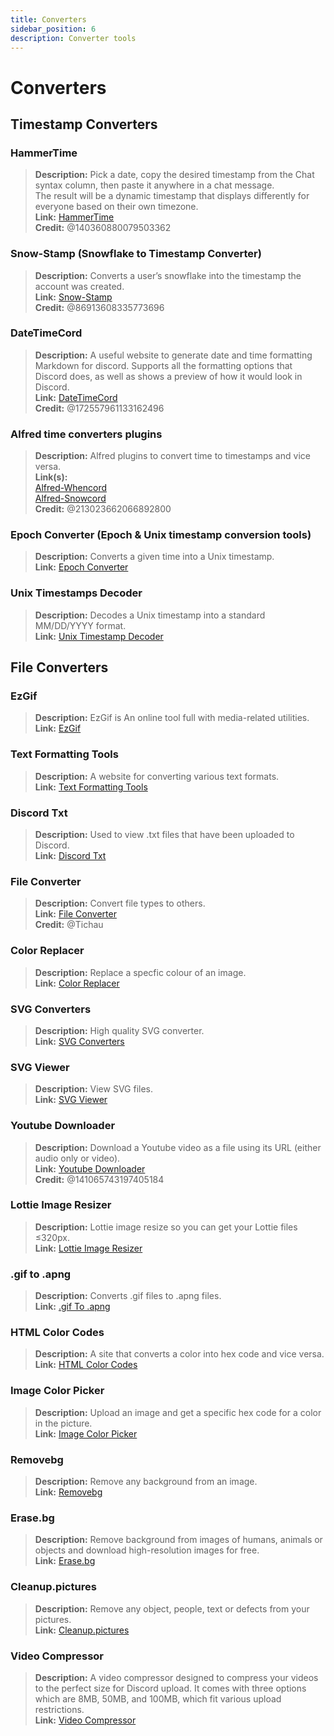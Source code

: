 ```yaml
---
title: Converters
sidebar_position: 6
description: Converter tools
---
```


# Converters

## Timestamp Converters

### **HammerTime**

> **Description:** Pick a date, copy the desired timestamp from the Chat syntax column, then paste it anywhere in a chat message.   <br/>
The result will be a dynamic timestamp that displays differently for everyone based on their own timezone.   <br/>
**Link:** [HammerTime](https://hammertime.djdavid98.art/)   <br/>
**Credit:** @140360880079503362

### **Snow-Stamp (Snowflake to Timestamp Converter)**

> **Description:** Converts a user’s snowflake into the timestamp the account was created.   <br/>
**Link:** [Snow-Stamp](https://snowsta.mp/)   <br/>
**Credit:** @86913608335773696

### **DateTimeCord**

> **Description:** A useful website to generate date and time formatting Markdown for discord. Supports all the formatting options that Discord does, as well as shows a preview of how it would look in Discord.   <br/>
**Link:** [DateTimeCord](https://datetimecord.rauf.wtf/)  <br/>
**Credit:** @172557961133162496

### **Alfred time converters plugins**

> **Description:** Alfred plugins to convert time to timestamps and vice versa.   <br/>
**Link(s):**   <br/>
[Alfred-Whencord](https://github.com/HilbertGilbertson/alfred-whencord)   <br/>
[Alfred-Snowcord](https://github.com/HilbertGilbertson/alfred-snowcord)   <br/>
**Credit:** @213023662066892800

### **Epoch Converter (Epoch & Unix timestamp conversion tools)**

> **Description:** Converts a given time into a Unix timestamp.   <br/>
**Link:** [Epoch Converter](https://www.epochconverter.com/)

### **Unix Timestamps Decoder**

> **Description:** Decodes a Unix timestamp into a standard MM/DD/YYYY format.   <br/>
**Link:** [Unix Timestamp Decoder](https://www.unixtimestamp.com/)

## File Converters

### **EzGif**

> **Description:** EzGif is An online tool full with media-related utilities.  <br/>
**Link:** [EzGif](https://ezgif.com)

### **Text Formatting Tools**

> **Description:** A website for converting various text formats.   <br/>
**Link:** [Text Formatting Tools](http://www.unit-conversion.info/texttools/)

### **Discord Txt**

> **Description:** Used to view .txt files that have been uploaded to Discord.   <br/>
**Link:** [Discord Txt](https://txt.discord.website/)

### **File Converter**

> **Description:** Convert file types to others.   <br/>
**Link:** [File Converter](https://github.com/Tichau/FileConverter)   <br/>
**Credit:** @Tichau

### **Color Replacer**

> **Description:** Replace a specfic colour of an image.  <br/>
**Link:** [Color Replacer](https://www2.lunapic.com/editor/?action=replace-color)

### **SVG Converters**

> **Description:** High quality SVG converter.  <br/>
**Link:** [SVG Converters](https://picsvg.com/)

### **SVG Viewer**

> **Description:** View SVG files.   <br/>
**Link:** [SVG Viewer](https://www.svgviewer.dev/)

### **Youtube Downloader**

> **Description:** Download a Youtube video as a file using its URL (either audio only or video). <br/>
**Link:** [Youtube Downloader](http://youtube.tpcstld.me/) <br/>
**Credit:** @141065743197405184

### **Lottie Image Resizer**

> **Description:** Lottie image resize so you can get your Lottie files ≤320px.   <br/>
**Link:** [Lottie Image Resizer](https://lottieresizer.tech/)

### **.gif to .apng**

> **Description:** Converts .gif files to .apng files.   <br/>
**Link:** [.gif To .apng](https://www.freeconvert.com/convert/gif-to-apng)

### **HTML Color Codes**

> **Description:** A site that converts a color into hex code and vice versa.   <br/>
**Link:** [HTML Color Codes](https://htmlcolorcodes.com/)

### **Image Color Picker**

> **Description:** Upload an image and get a specific hex code for a color in the picture.   <br/>
**Link:** [Image Color Picker](https://imagecolorpicker.com/)

### **Removebg**

 > **Description:** Remove any background from an image.   <br/>
 **Link:** [Removebg](https://www.remove.bg/upload)

### **Erase.bg**

> **Description:** Remove background from images of humans, animals or objects and download high-resolution images for free.   <br/>
**Link:** [Erase.bg](https://www.erase.bg/)

### **Cleanup.pictures**

> **Description:** Remove any object, people, text or defects from your pictures.   <br/>
**Link:** [Cleanup.pictures](https://cleanup.pictures/)

### **Video Compressor**

> **Description:** A video compressor designed to compress your videos to the perfect size for Discord upload. It comes with three options which are 8MB, 50MB, and 100MB, which fit various upload restrictions.   <br/>
**Link:** [Video Compressor](https://8mb.video/)
